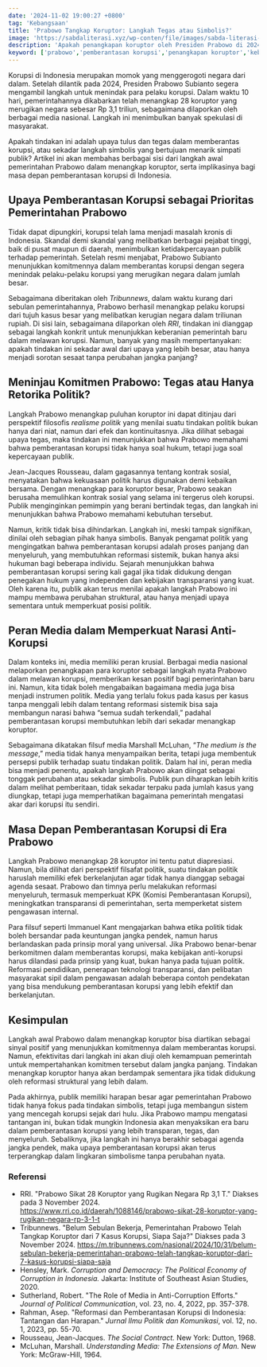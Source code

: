 ```yaml
---
date: '2024-11-02 19:00:27 +0800'
tag: 'Kebangsaan'
title: 'Prabowo Tangkap Koruptor: Langkah Tegas atau Simbolis?'
image: 'https://sabdaliterasi.xyz/wp-conten/file/images/sabda-literasi-prabowo-tangkap-koruptor-langkah-tegas-atau-simbolis.jpg'
description: 'Apakah penangkapan koruptor oleh Presiden Prabowo di 2024 langkah nyata dalam pemberantasan korupsi, atau sekadar simbolis? Temukan jawabannya di artikel ini.'
keyword: ['prabowo','pemberantasan korupsi','penangkapan koruptor','kebijakan antikorupsi','korupsi di indonesia','reformasi sistemik','presiden 2024','menangkap koruptor','indonesia','langkah tegas','tindakan simbolis','transparansi','kpk','korupsi','politik','kepercayaan publik','kontrak sosial','prabowo menangkap korupsi','anti korupsi']
---
```

<p>Korupsi di Indonesia merupakan momok yang menggerogoti negara dari dalam. Setelah dilantik pada 2024, Presiden Prabowo Subianto segera mengambil langkah untuk menindak para pelaku korupsi. Dalam waktu 10 hari, pemerintahannya dikabarkan telah menangkap 28 koruptor yang merugikan negara sebesar Rp 3,1 triliun, sebagaimana dilaporkan oleh berbagai media nasional. Langkah ini menimbulkan banyak spekulasi di masyarakat. </p><p>Apakah tindakan ini adalah upaya tulus dan tegas dalam memberantas korupsi, atau sekadar langkah simbolis yang bertujuan menarik simpati publik? Artikel ini akan membahas berbagai sisi dari langkah awal pemerintahan Prabowo dalam menangkap koruptor, serta implikasinya bagi masa depan pemberantasan korupsi di Indonesia.</p><h2><strong>Upaya Pemberantasan Korupsi sebagai Prioritas Pemerintahan Prabowo</strong></h2><p>Tidak dapat dipungkiri, korupsi telah lama menjadi masalah kronis di Indonesia. Skandal demi skandal yang melibatkan berbagai pejabat tinggi, baik di pusat maupun di daerah, menimbulkan ketidakpercayaan publik terhadap pemerintah. Setelah resmi menjabat, Prabowo Subianto menunjukkan komitmennya dalam memberantas korupsi dengan segera menindak pelaku-pelaku korupsi yang merugikan negara dalam jumlah besar.</p><p>Sebagaimana diberitakan oleh <em>Tribunnews</em>, dalam waktu kurang dari sebulan pemerintahannya, Prabowo berhasil menangkap pelaku korupsi dari tujuh kasus besar yang melibatkan kerugian negara dalam triliunan rupiah. Di sisi lain, sebagaimana dilaporkan oleh <em>RRI</em>, tindakan ini dianggap sebagai langkah konkrit untuk menunjukkan keberanian pemerintah baru dalam melawan korupsi. Namun, banyak yang masih mempertanyakan: apakah tindakan ini sekadar awal dari upaya yang lebih besar, atau hanya menjadi sorotan sesaat tanpa perubahan jangka panjang?</p><h2><strong>Meninjau Komitmen Prabowo: Tegas atau Hanya Retorika Politik?</strong></h2><p>Langkah Prabowo menangkap puluhan koruptor ini dapat ditinjau dari perspektif filosofis <em>realisme politik</em> yang menilai suatu tindakan politik bukan hanya dari niat, namun dari efek dan kontinuitasnya. Jika dilihat sebagai upaya tegas, maka tindakan ini menunjukkan bahwa Prabowo memahami bahwa pemberantasan korupsi tidak hanya soal hukum, tetapi juga soal kepercayaan publik.</p><p>Jean-Jacques Rousseau, dalam gagasannya tentang kontrak sosial, menyatakan bahwa kekuasaan politik harus digunakan demi kebaikan bersama. Dengan menangkap para koruptor besar, Prabowo seakan berusaha memulihkan kontrak sosial yang selama ini tergerus oleh korupsi. Publik menginginkan pemimpin yang berani bertindak tegas, dan langkah ini menunjukkan bahwa Prabowo memahami kebutuhan tersebut.</p><p>Namun, kritik tidak bisa dihindarkan. Langkah ini, meski tampak signifikan, dinilai oleh sebagian pihak hanya simbolis. Banyak pengamat politik yang mengingatkan bahwa pemberantasan korupsi adalah proses panjang dan menyeluruh, yang membutuhkan reformasi sistemik, bukan hanya aksi hukuman bagi beberapa individu. Sejarah menunjukkan bahwa pemberantasan korupsi sering kali gagal jika tidak didukung dengan penegakan hukum yang independen dan kebijakan transparansi yang kuat. Oleh karena itu, publik akan terus menilai apakah langkah Prabowo ini mampu membawa perubahan struktural, atau hanya menjadi upaya sementara untuk memperkuat posisi politik.</p><h2><strong>Peran Media dalam Memperkuat Narasi Anti-Korupsi</strong></h2><p>Dalam konteks ini, media memiliki peran krusial. Berbagai media nasional melaporkan penangkapan para koruptor sebagai langkah nyata Prabowo dalam melawan korupsi, memberikan kesan positif bagi pemerintahan baru ini. Namun, kita tidak boleh mengabaikan bagaimana media juga bisa menjadi instrumen politik. Media yang terlalu fokus pada kasus per kasus tanpa menggali lebih dalam tentang reformasi sistemik bisa saja membangun narasi bahwa “semua sudah terkendali,” padahal pemberantasan korupsi membutuhkan lebih dari sekadar menangkap koruptor.</p><p>Sebagaimana dikatakan filsuf media Marshall McLuhan, “<em>The medium is the message</em>,” media tidak hanya menyampaikan berita, tetapi juga membentuk persepsi publik terhadap suatu tindakan politik. Dalam hal ini, peran media bisa menjadi penentu, apakah langkah Prabowo akan diingat sebagai tonggak perubahan atau sekadar simbolis. Publik pun diharapkan lebih kritis dalam melihat pemberitaan, tidak sekadar terpaku pada jumlah kasus yang diungkap, tetapi juga memperhatikan bagaimana pemerintah mengatasi akar dari korupsi itu sendiri.</p><h2><strong>Masa Depan Pemberantasan Korupsi di Era Prabowo</strong></h2><p>Langkah Prabowo menangkap 28 koruptor ini tentu patut diapresiasi. Namun, bila dilihat dari perspektif filsafat politik, suatu tindakan politik haruslah memiliki efek berkelanjutan agar tidak hanya dianggap sebagai agenda sesaat. Prabowo dan timnya perlu melakukan reformasi menyeluruh, termasuk memperkuat KPK (Komisi Pemberantasan Korupsi), meningkatkan transparansi di pemerintahan, serta memperketat sistem pengawasan internal.</p><p>Para filsuf seperti Immanuel Kant mengajarkan bahwa etika politik tidak boleh bersandar pada keuntungan jangka pendek, namun harus berlandaskan pada prinsip moral yang universal. Jika Prabowo benar-benar berkomitmen dalam memberantas korupsi, maka kebijakan anti-korupsi harus dilandasi pada prinsip yang kuat, bukan hanya pada tujuan politik. Reformasi pendidikan, penerapan teknologi transparansi, dan pelibatan masyarakat sipil dalam pengawasan adalah beberapa contoh pendekatan yang bisa mendukung pemberantasan korupsi yang lebih efektif dan berkelanjutan.</p><h2><strong>Kesimpulan</strong></h2><p>Langkah awal Prabowo dalam menangkap koruptor bisa diartikan sebagai sinyal positif yang menunjukkan komitmennya dalam memberantas korupsi. Namun, efektivitas dari langkah ini akan diuji oleh kemampuan pemerintah untuk mempertahankan komitmen tersebut dalam jangka panjang. Tindakan menangkap koruptor hanya akan berdampak sementara jika tidak didukung oleh reformasi struktural yang lebih dalam.</p><p>Pada akhirnya, publik memiliki harapan besar agar pemerintahan Prabowo tidak hanya fokus pada tindakan simbolis, tetapi juga membangun sistem yang mencegah korupsi sejak dari hulu. Jika Prabowo mampu mengatasi tantangan ini, bukan tidak mungkin Indonesia akan menyaksikan era baru dalam pemberantasan korupsi yang lebih transparan, tegas, dan menyeluruh. Sebaliknya, jika langkah ini hanya berakhir sebagai agenda jangka pendek, maka upaya pemberantasan korupsi akan terus terperangkap dalam lingkaran simbolisme tanpa perubahan nyata.</p><h3>Referensi</h3><ul><li>RRI. "Prabowo Sikat 28 Koruptor yang Rugikan Negara Rp 3,1 T." Diakses pada 3 November 2024. <a href="https://www.rri.co.id/daerah/1088146/prabowo-sikat-28-koruptor-yang-rugikan-negara-rp-3-1-t" target="_blank" rel="nofollow noopener noreferrer">https://www.rri.co.id/daerah/1088146/prabowo-sikat-28-koruptor-yang-rugikan-negara-rp-3-1-t</a></li><li>Tribunnews. "Belum Sebulan Bekerja, Pemerintahan Prabowo Telah Tangkap Koruptor dari 7 Kasus Korupsi, Siapa Saja?" Diakses pada 3 November 2024. <a href="https://m.tribunnews.com/nasional/2024/10/31/belum-sebulan-bekerja-pemerintahan-prabowo-telah-tangkap-koruptor-dari-7-kasus-korupsi-siapa-saja" target="_blank" rel="nofollow noopener noreferrer">https://m.tribunnews.com/nasional/2024/10/31/belum-sebulan-bekerja-pemerintahan-prabowo-telah-tangkap-koruptor-dari-7-kasus-korupsi-siapa-saja</a></li><li>Hensley, Mark. <em>Corruption and Democracy: The Political Economy of Corruption in Indonesia.</em> Jakarta: Institute of Southeast Asian Studies, 2020.</li><li>Sutherland, Robert. "The Role of Media in Anti-Corruption Efforts." <em>Journal of Political Communication</em>, vol. 23, no. 4, 2022, pp. 357-378.</li><li>Rahman, Asep. "Reformasi dan Pemberantasan Korupsi di Indonesia: Tantangan dan Harapan." <em>Jurnal Ilmu Politik dan Komunikasi</em>, vol. 12, no. 1, 2023, pp. 55-70.</li><li>Rousseau, Jean-Jacques. <em>The Social Contract.</em> New York: Dutton, 1968.</li><li>McLuhan, Marshall. <em>Understanding Media: The Extensions of Man.</em> New York: McGraw-Hill, 1964.</li></ul>